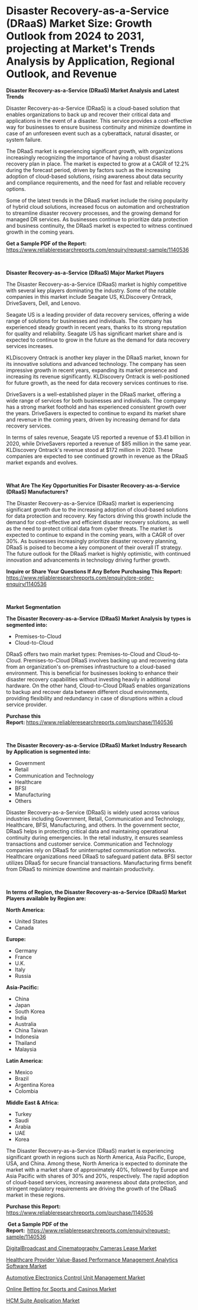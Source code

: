 <p><h1>Disaster Recovery-as-a-Service (DRaaS) Market Size: Growth Outlook from 2024 to 2031, projecting at Market's Trends Analysis by Application, Regional Outlook, and Revenue</h1></p><p><strong>Disaster Recovery-as-a-Service (DRaaS) Market Analysis and Latest Trends</strong></p>
<p><p>Disaster Recovery-as-a-Service (DRaaS) is a cloud-based solution that enables organizations to back up and recover their critical data and applications in the event of a disaster. This service provides a cost-effective way for businesses to ensure business continuity and minimize downtime in case of an unforeseen event such as a cyberattack, natural disaster, or system failure.</p><p>The DRaaS market is experiencing significant growth, with organizations increasingly recognizing the importance of having a robust disaster recovery plan in place. The market is expected to grow at a CAGR of 12.2% during the forecast period, driven by factors such as the increasing adoption of cloud-based solutions, rising awareness about data security and compliance requirements, and the need for fast and reliable recovery options.</p><p>Some of the latest trends in the DRaaS market include the rising popularity of hybrid cloud solutions, increased focus on automation and orchestration to streamline disaster recovery processes, and the growing demand for managed DR services. As businesses continue to prioritize data protection and business continuity, the DRaaS market is expected to witness continued growth in the coming years.</p></p>
<p><strong>Get a Sample PDF of the Report:&nbsp;</strong> <a href="https://www.reliableresearchreports.com/enquiry/request-sample/1140536">https://www.reliableresearchreports.com/enquiry/request-sample/1140536</a></p>
<p>&nbsp;</p>
<p><strong>Disaster Recovery-as-a-Service (DRaaS) Major Market Players</strong></p>
<p><p>The Disaster Recovery-as-a-Service (DRaaS) market is highly competitive with several key players dominating the industry. Some of the notable companies in this market include Seagate US, KLDiscovery Ontrack, DriveSavers, Dell, and Lenovo.</p><p>Seagate US is a leading provider of data recovery services, offering a wide range of solutions for businesses and individuals. The company has experienced steady growth in recent years, thanks to its strong reputation for quality and reliability. Seagate US has significant market share and is expected to continue to grow in the future as the demand for data recovery services increases.</p><p>KLDiscovery Ontrack is another key player in the DRaaS market, known for its innovative solutions and advanced technology. The company has seen impressive growth in recent years, expanding its market presence and increasing its revenue significantly. KLDiscovery Ontrack is well-positioned for future growth, as the need for data recovery services continues to rise.</p><p>DriveSavers is a well-established player in the DRaaS market, offering a wide range of services for both businesses and individuals. The company has a strong market foothold and has experienced consistent growth over the years. DriveSavers is expected to continue to expand its market share and revenue in the coming years, driven by increasing demand for data recovery services.</p><p>In terms of sales revenue, Seagate US reported a revenue of $3.41 billion in 2020, while DriveSavers reported a revenue of $85 million in the same year. KLDiscovery Ontrack's revenue stood at $172 million in 2020. These companies are expected to see continued growth in revenue as the DRaaS market expands and evolves.</p></p>
<p>&nbsp;</p>
<p><strong>What Are The Key Opportunities For Disaster Recovery-as-a-Service (DRaaS) Manufacturers?</strong></p>
<p><p>The Disaster Recovery-as-a-Service (DRaaS) market is experiencing significant growth due to the increasing adoption of cloud-based solutions for data protection and recovery. Key factors driving this growth include the demand for cost-effective and efficient disaster recovery solutions, as well as the need to protect critical data from cyber threats. The market is expected to continue to expand in the coming years, with a CAGR of over 30%. As businesses increasingly prioritize disaster recovery planning, DRaaS is poised to become a key component of their overall IT strategy. The future outlook for the DRaaS market is highly optimistic, with continued innovation and advancements in technology driving further growth.</p></p>
<p><strong>Inquire or Share Your Questions If Any Before Purchasing This Report:</strong> <a href="https://www.reliableresearchreports.com/enquiry/pre-order-enquiry/1140536">https://www.reliableresearchreports.com/enquiry/pre-order-enquiry/1140536</a></p>
<p>&nbsp;</p>
<p><strong>Market Segmentation</strong></p>
<p><strong>The Disaster Recovery-as-a-Service (DRaaS) Market Analysis by types is segmented into:</strong></p>
<p><ul><li>Premises-to-Cloud</li><li>Cloud-to-Cloud</li></ul></p>
<p><p>DRaaS offers two main market types: Premises-to-Cloud and Cloud-to-Cloud. Premises-to-Cloud DRaaS involves backing up and recovering data from an organization's on-premises infrastructure to a cloud-based environment. This is beneficial for businesses looking to enhance their disaster recovery capabilities without investing heavily in additional hardware. On the other hand, Cloud-to-Cloud DRaaS enables organizations to backup and recover data between different cloud environments, providing flexibility and redundancy in case of disruptions within a cloud service provider.</p></p>
<p><strong>Purchase this Report:&nbsp;</strong><a href="https://www.reliableresearchreports.com/purchase/1140536">https://www.reliableresearchreports.com/purchase/1140536</a></p>
<p>&nbsp;</p>
<p><strong>The Disaster Recovery-as-a-Service (DRaaS) Market Industry Research by Application is segmented into:</strong></p>
<p><ul><li>Government</li><li>Retail</li><li>Communication and Technology</li><li>Healthcare</li><li>BFSI</li><li>Manufacturing</li><li>Others</li></ul></p>
<p><p>Disaster Recovery-as-a-Service (DRaaS) is widely used across various industries including Government, Retail, Communication and Technology, Healthcare, BFSI, Manufacturing, and others. In the government sector, DRaaS helps in protecting critical data and maintaining operational continuity during emergencies. In the retail industry, it ensures seamless transactions and customer service. Communication and Technology companies rely on DRaaS for uninterrupted communication networks. Healthcare organizations need DRaaS to safeguard patient data. BFSI sector utilizes DRaaS for secure financial transactions. Manufacturing firms benefit from DRaaS to minimize downtime and maintain productivity.</p></p>
<p>&nbsp;</p>
<p><strong>In terms of Region, the Disaster Recovery-as-a-Service (DRaaS) Market Players available by Region are:</strong></p>
<p>
    <p> <strong> North America: </strong>
        <ul>
            <li>United States</li>
            <li>Canada</li>
        </ul>
        </p> 
    <p> <strong> Europe: </strong>
        <ul>
            <li>Germany</li>
            <li>France</li>
            <li>U.K.</li>
            <li>Italy</li>
            <li>Russia</li>
        </ul>
        </p> 
    <p> <strong> Asia-Pacific: </strong>
        <ul>
            <li>China</li>
            <li>Japan</li>
            <li>South Korea</li>
            <li>India</li>
            <li>Australia</li>
            <li>China Taiwan</li>
            <li>Indonesia</li>
            <li>Thailand</li>
            <li>Malaysia</li>
        </ul>
        </p> 
    <p> <strong> Latin America: </strong>
        <ul>
            <li>Mexico</li>
            <li>Brazil</li>
            <li>Argentina Korea</li>
            <li>Colombia</li>
        </ul>
        </p> 
    <p> <strong> Middle East & Africa: </strong>
        <ul>
            <li>Turkey</li>
            <li>Saudi</li>
            <li>Arabia</li>
            <li>UAE</li>
            <li>Korea</li>
        </ul>
    </p>
    </p>
<p><p>The Disaster Recovery-as-a-Service (DRaaS) market is experiencing significant growth in regions such as North America, Asia Pacific, Europe, USA, and China. Among these, North America is expected to dominate the market with a market share of approximately 40%, followed by Europe and Asia Pacific with shares of 30% and 20%, respectively. The rapid adoption of cloud-based services, increasing awareness about data protection, and stringent regulatory requirements are driving the growth of the DRaaS market in these regions.</p></p>
<p><strong>Purchase this Report: </strong><a href="https://www.reliableresearchreports.com/purchase/1140536">https://www.reliableresearchreports.com/purchase/1140536</a></p>
<p>&nbsp;<strong>Get a Sample PDF of the Report:&nbsp;&nbsp;</strong><a href="https://www.reliableresearchreports.com/enquiry/request-sample/1140536">https://www.reliableresearchreports.com/enquiry/request-sample/1140536</a></p>
<p><strong></strong></p>
<p><p><a href="https://medium.com/@desmondmraz1/analyzing-digitalbroadcast-and-cinematography-cameras-lease-market-global-industry-perspective-and-9490e31b91b3">DigitalBroadcast and Cinematography Cameras Lease Market</a></p><p><a href="https://medium.com/@harveybeer951/healthcare-provider-value-based-performance-management-analytics-software-market-exploring-market-05896f999de8">Healthcare Provider Value-Based Performance Management Analytics Software Market</a></p><p><a href="https://medium.com/@desmondmraz1/analyzing-automotive-electronics-control-unit-management-market-global-industry-perspective-and-43d0f04211f0">Automotive Electronics Control Unit Management Market</a></p><p><a href="https://medium.com/@cletusdoyle654/online-betting-for-sports-and-casinos-market-trends-and-market-analysis-forecasted-for-period-8e5e44f3f604">Online Betting for Sports and Casinos Market</a></p><p><a href="https://medium.com/@harveybeer951/analyzing-hcm-suite-application-market-global-industry-perspective-and-forecast-2024-to-2031-acb38c273065">HCM Suite Application Market</a></p></p>